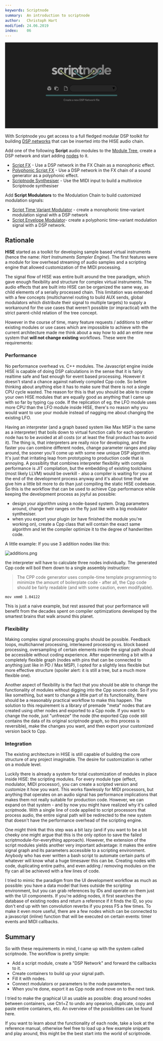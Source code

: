 ```yaml
---
keywords: Scriptnode
summary:  An introduction to scriptnode
author:   Christoph Hart
modified: 24.06.2019
index:    06
---
```


![scriptnode-start](/images/interface/scriptnode-start.png)

With Scriptnode you get access to a full fledged modular DSP toolkit for building [DSP networks](/scriptnode/manual/glossary#dsp-network) that can be inserted into the HISE audio chain.

Add one of the following **Script** audio modules to the [Module Tree](/working-with-hise/hise-interface/left-panel/module-tree), create a DSP network and start adding [nodes](/scriptnode/list) to it.

- [Script FX](/hise-modules/effects/list/scriptfx) - Use a DSP network in the FX Chain as a monophonic effect.
- [Polyphonic Script FX](/hise-modules/effects/list/polyscriptfx) - Use a DSP network in the FX chain of a sound generator as a polyphonic effect.
- [Scriptnode Synthesiser](/hise-modules/sound-generators/list/scriptsynth) - Use the MIDI input to build a multivoice Scriptnode synthesiser

Add **Script Modulators** to the Modulation Chain to build customized modulation signals:
- [Script Time Variant Modulator](/hise-modules/modulators/time-variant-modulators/list/scripttimevariantmodulator) - create a monophonic time-variant modulation signal with a DSP network
- [Script Envelope Modulator](/hise-modules/modulators/envelopes/list/scriptenvelopemodulator)- create a polyphonic time-variant modulation signal with a DSP network.

## Rationale

**HISE** started as a toolkit for developing sample based virtual instruments (hence the name: *Hart Instruments Sampler Engine*). The first features were a module for low overhead streaming of audio samples and a scripting engine that allowed customization of the MIDI processing.

The signal flow of HISE was entire built around the tree paradigm, which gave enough flexibility and structure for complex virtual instruments. The audio effects that are built into HISE can be organized the same way, as child elements of a serially processed chain. This limitation was extended with a few concepts (multichannel routing to build AUX sends, global modulators which distribute their signal to multiple targets) to supply a workaround for the use cases that weren't possible (or impractical) with the strict parent-child relation of the tree concept.

However in the course of time, many feature requests / additions to either existing modules or use cases which are impossible to achieve with the current architecture made me think about a way how to add an entire new system that **will not change existing** workflows. These were the requirements:

### Performance

No performance overhead vs. C++ modules. The Javascript engine inside HISE is capable of doing DSP calculations in the sense that it is fairly realtime safe and fast enough for event based processing. However it doesn't stand a chance against natively compiled Cpp code.
So before thinking about anything else it has to make sure that there is not a single CPU cycle wasted. The reason for this is that you should be able to create your own HISE modules that are equally good as anything that I came up with so far by typing `Cpp` code. If the replication of eg. the LFO module uses more CPU than the LFO module inside HISE, there's no reason why you would want to use your module instead of nagging me about changing the existing LFO.

Having an interpreter (and a graph based system like Max MSP is the same as a interpreter) that boils down to virtual function calls for each operation node has to be avoided at all costs (or at least the final product has to avoid it). The thing is, that interpreters are really nice for developing, and the faster you can combine different nodes, change parameter ranges and play around, the sooner you'll come up with some new unique DSP algorithm. It's just that irritating leap from prototyping to production code that is annoying.
A possiblity that combines interpreter flexibility with compile performance is JIT compilation, but the embedding of existing toolchains (most likely LLVM) would be overkill - also a compiler is waiting for you at the end of the development process anyway and it's about time that we give him a little bit more to do than just compiling the static HISE codebase. 
So this is the workflow that can be used to achieve Cpp performance while keeping the development process as joyful as possible:


- design your algorithm using a node-based system. Drag parameters around, change their ranges on the fly just like with a big modulator synthesiser.
- when you export your plugin (or have finished the module you're working on), create a Cpp class that will contain the exact same algorithm and let the compiler optimize it to the degree of handwritten code.

A little example: If you use 3 addition nodes like this:

![additions.png](/images/custom/scriptnode/additions.png)

the interpreter will have to calculate three nodes individually. The generated Cpp code will boil them down to a single assembly instruction:

> The CPP code generator uses compile-time template programming to minimize the amount of boilerplate code - after all, the Cpp code should be fairly readable (and with some caution, even modifyable).

```assembly
mov xmm0 1.04122
```

This is just a naive example, but rest assured that your performance will benefit from the decades spent on compiler optimizations developed by the smartest brains that walk around this planet.

### Flexibility

Making complex signal processing graphs should be possible. Feedback loops, multichannel processing, interleaved processing vs. block based processing, oversampling of certain elements inside the signal path should be accessible without coding experience. After experimenting a bit with a completely flexible graph (nodes with pins that can be connected to anything just like in PD / Max MSP), I opted for a slightly less flexible but more effective structure (spoiler alert: it is still a tree, but a much more flexible one).

Another aspect of flexibility is the fact that you should be able to change the functionality of modules without digging into the Cpp source code. So if you like something, but want to change a little part of its functionality, there should be a reasonably practical workflow to make this happen. The solution to this requirement is a library of premade "meta" nodes that are created using other nodes and exported to a Cpp node. If you want to change the node, just "unfreeze" the node (the exported Cpp code still contains the data of its original scriptnode graph, so this process is reversible), make the changes you want, and then export your customized version back to Cpp.

### Integration

The existing architecture in HISE is still capable of building the core structure of any project imaginable. The desire for customization is rather on a module level. 

Luckily there is already a system for total customization of modules in place inside HISE: the scripting modules. For every module type (effect, modulator, MIDI processor), you can create a scripted version and customize it how you want. This works flawlessly for MIDI processors, but anything that operates on an audio signal has performance implications that makes them not really suitable for production code.
However, we can expand on that system - and by now you might have realized why it's called *script*node.
With a single line of code applied to script processors that process audio, the entire signal path will be redirected to the new system that doesn't have the performance overhead of the scripting engine.

One might think that this step was a bit lazy (and if you want to be a bit cheeky one might argue that this is the only option to save the failed scriptmodule-for-everything approach). However, the extension of the script modules yields another very important advantage: it makes the entire signal graph and its parameters accessible to a scripting environment. Anybody who has ever written a bash script to automate certain parts of whatever will know what a huge timesaver this can be. Creating nodes with code, duplicating entire paths, and even adding / removing modules on the fly can all be achieved with a few lines of code.

I tried to mimic the paradigm from the UI development workflow as much as possible: you have a data model that lives outside the scripting environment, but you can grab references by IDs and operate on them just with the UI components. If you're adding nodes, it first searches the database of existing nodes and return a reference if it finds the ID, so you don't end up with ten convolution reverbs if you press F5 a few times.
To make it even more useful, there are a few nodes which can be connected to a javascript (inline) function that will be executed on certain events: timer events and MIDI callbacks.

## Summary

So with these requirements in mind, I came up with the system called scriptnode. The workflow is pretty simple: 

- Add a script module, create a "DSP Network" and forward the callbacks to it.
- Create containers to build up your signal path.
- Fill it with nodes.
- Connect modulators or parameters to the node parameters.
- When you're done, export it as Cpp node and move on to the next task.

I tried to make the graphical UI as usable as possible: drag around nodes between containers, use Ctrl+Z to undo any opearion, duplicate, copy and paste entire containers, etc. An overview of the possibilities can be found here.

If you want to learn about the functionality of each node, take a look at the reference manual, otherwise feel free to load up a few example snippets and play around, this might be the best start into the world of scriptnode.
